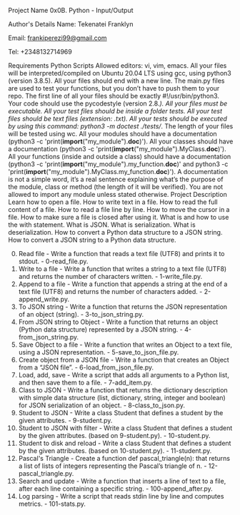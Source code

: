 Project Name
0x0B. Python - Input/Output

Author's Details
Name: Tekenatei Franklyn

Email: frankiperezi99@gmail.com

Tel: +2348132714969

Requirements
Python Scripts
Allowed editors: vi, vim, emacs.
All your files will be interpreted/compiled on Ubuntu 20.04 LTS using gcc, using python3 (version 3.8.5).
All your files should end with a new line.
The main.py files are used to test your functions, but you don’t have to push them to your repo.
The first line of all your files should be exactly #!/usr/bin/python3.
Your code should use the pycodestyle (version 2.8.*).
All your files must be executable.
All your test files should be inside a folder tests.
All your test files should be text files (extension: .txt).
All your tests should be executed by using this command: python3 -m doctest ./tests/*.
The length of your files will be tested using wc.
All your modules should have a documentation (python3 -c 'print(__import__("my_module").__doc__)').
All your classes should have a documentation (python3 -c 'print(__import__("my_module").MyClass.__doc__)').
All your functions (inside and outside a class) should have a documentation (python3 -c 'print(__import__("my_module").my_function.__doc__)' and python3 -c 'print(__import__("my_module").MyClass.my_function.__doc__)').
A documentation is not a simple word, it’s a real sentence explaining what’s the purpose of the module, class or method (the length of it will be verified).
You are not allowed to import any module unless stated otherwise.
Project Description
Learn how to open a file. How to write text in a file. How to read the full content of a file. How to read a file line by line. How to move the cursor in a file. How to make sure a file is closed after using it. What is and how to use the with statement. What is JSON. What is serialization. What is deserialization. How to convert a Python data structure to a JSON string. How to convert a JSON string to a Python data structure.

0. Read file - Write a function that reads a text file (UTF8) and prints it to stdout. - 0-read_file.py.
1. Write to a file - Write a function that writes a string to a text file (UTF8) and returns the number of characters written. - 1-write_file.py.
2. Append to a file - Write a function that appends a string at the end of a text file (UTF8) and returns the number of characters added. - 2-append_write.py.
3. To JSON string - Write a function that returns the JSON representation of an object (string). - 3-to_json_string.py.
4. From JSON string to Object - Write a function that returns an object (Python data structure) represented by a JSON string. - 4-from_json_string.py.
5. Save Object to a file - Write a function that writes an Object to a text file, using a JSON representation. - 5-save_to_json_file.py.
6. Create object from a JSON file - Write a function that creates an Object from a “JSON file”. - 6-load_from_json_file.py.
7. Load, add, save - Write a script that adds all arguments to a Python list, and then save them to a file. - 7-add_item.py.
8. Class to JSON - Write a function that returns the dictionary description with simple data structure (list, dictionary, string, integer and boolean) for JSON serialization of an object. - 8-class_to_json.py.
9. Student to JSON - Write a class Student that defines a student by the given attributes. - 9-student.py.
10. Student to JSON with filter - Write a class Student that defines a student by the given attributes. (based on 9-student.py). - 10-student.py.
11. Student to disk and reload - Write a class Student that defines a student by the given attributes. (based on 10-student.py). - 11-student.py.
12. Pascal's Triangle - Create a function def pascal_triangle(n): that returns a list of lists of integers representing the Pascal’s triangle of n. - 12-pascal_triangle.py.
13. Search and update - Write a function that inserts a line of text to a file, after each line containing a specific string. - 100-append_after.py.
14. Log parsing - Write a script that reads stdin line by line and computes metrics. - 101-stats.py.
